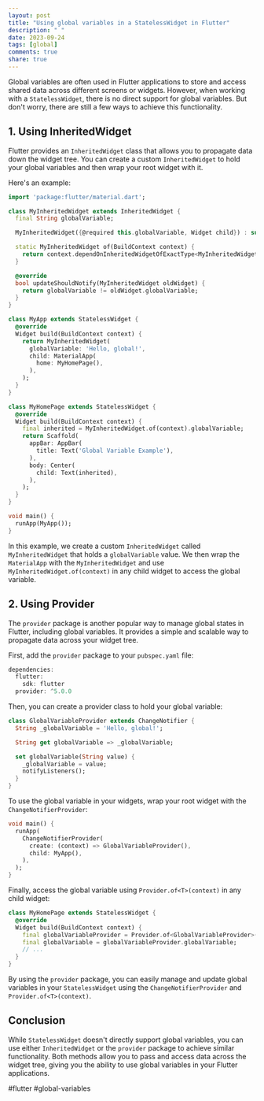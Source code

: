 ```yaml
---
layout: post
title: "Using global variables in a StatelessWidget in Flutter"
description: " "
date: 2023-09-24
tags: [global]
comments: true
share: true
---
```


Global variables are often used in Flutter applications to store and access shared data across different screens or widgets. However, when working with a `StatelessWidget`, there is no direct support for global variables. But don't worry, there are still a few ways to achieve this functionality.

## 1. Using InheritedWidget

Flutter provides an `InheritedWidget` class that allows you to propagate data down the widget tree. You can create a custom `InheritedWidget` to hold your global variables and then wrap your root widget with it.

Here's an example:

```dart
import 'package:flutter/material.dart';

class MyInheritedWidget extends InheritedWidget {
  final String globalVariable;

  MyInheritedWidget({@required this.globalVariable, Widget child}) : super(child: child);

  static MyInheritedWidget of(BuildContext context) {
    return context.dependOnInheritedWidgetOfExactType<MyInheritedWidget>();
  }

  @override
  bool updateShouldNotify(MyInheritedWidget oldWidget) {
    return globalVariable != oldWidget.globalVariable;
  }
}

class MyApp extends StatelessWidget {
  @override
  Widget build(BuildContext context) {
    return MyInheritedWidget(
      globalVariable: 'Hello, global!',
      child: MaterialApp(
        home: MyHomePage(),
      ),
    );
  }
}

class MyHomePage extends StatelessWidget {
  @override
  Widget build(BuildContext context) {
    final inherited = MyInheritedWidget.of(context).globalVariable;
    return Scaffold(
      appBar: AppBar(
        title: Text('Global Variable Example'),
      ),
      body: Center(
        child: Text(inherited),
      ),
    );
  }
}

void main() {
  runApp(MyApp());
}
```

In this example, we create a custom `InheritedWidget` called `MyInheritedWidget` that holds a `globalVariable` value. We then wrap the `MaterialApp` with the `MyInheritedWidget` and use `MyInheritedWidget.of(context)` in any child widget to access the global variable.

## 2. Using Provider

The `provider` package is another popular way to manage global states in Flutter, including global variables. It provides a simple and scalable way to propagate data across your widget tree.

First, add the `provider` package to your `pubspec.yaml` file:

```dart
dependencies:
  flutter:
    sdk: flutter
  provider: ^5.0.0
```

Then, you can create a provider class to hold your global variable:

```dart
class GlobalVariableProvider extends ChangeNotifier {
  String _globalVariable = 'Hello, global!';

  String get globalVariable => _globalVariable;

  set globalVariable(String value) {
    _globalVariable = value;
    notifyListeners();
  }
}
```

To use the global variable in your widgets, wrap your root widget with the `ChangeNotifierProvider`:

```dart
void main() {
  runApp(
    ChangeNotifierProvider(
      create: (context) => GlobalVariableProvider(),
      child: MyApp(),
    ),
  );
}
```

Finally, access the global variable using `Provider.of<T>(context)` in any child widget:

```dart
class MyHomePage extends StatelessWidget {
  @override
  Widget build(BuildContext context) {
    final globalVariableProvider = Provider.of<GlobalVariableProvider>(context);
    final globalVariable = globalVariableProvider.globalVariable;
    // ...
  }
}
```

By using the `provider` package, you can easily manage and update global variables in your `StatelessWidget` using the `ChangeNotifierProvider` and `Provider.of<T>(context)`.

## Conclusion

While `StatelessWidget` doesn't directly support global variables, you can use either `InheritedWidget` or the `provider` package to achieve similar functionality. Both methods allow you to pass and access data across the widget tree, giving you the ability to use global variables in your Flutter applications. 

#flutter #global-variables